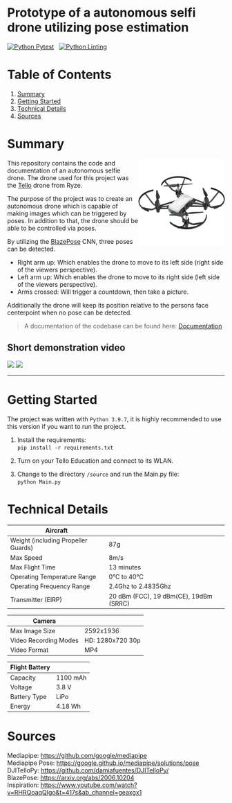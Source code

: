 # Prototype of a autonomous selfi drone utilizing pose estimation

[![Python Pytest](https://github.com/Baumwollboebele/autonnomous_selfie_drone/actions/workflows/python_pytest.yml/badge.svg)](https://github.com/Baumwollboebele/autonnomous_selfie_drone/actions/workflows/python_pytest.yml)&nbsp;&nbsp;&nbsp;[![Python Linting](https://github.com/Baumwollboebele/autonnomous_selfie_drone/actions/workflows/python_linting.yml/badge.svg)](https://github.com/Baumwollboebele/autonnomous_selfie_drone/actions/workflows/python_linting.yml)

# Table of Contents

1. [Summary](#summary)
2. [Getting Started](#getting-started)
3. [Technical Details](#tello-drone)
4. [Sources](#sources)

# Summary

<img style="float: right;" src="/images/tello_drone.jpg" height="200"/>


This repository contains the code and documentation of an autonomous selfie drone.
The drone used for this project was the [Tello](https://www.ryzerobotics.com/de/tello) drone from Ryze.

The purpose of the project was to create an autonomous drone which is capable of making images which can be triggered by poses.
In addition to that, the drone should be able to be controlled via poses.

By utilizing the [BlazePose](https://arxiv.org/abs/2006.10204) CNN, three poses can be detected.
- Right arm up: Which enables the drone to move to its left side (right side of the viewers perspective).
- Left arm up: Which enables the drone to move to its right side (left side of the viewers perspective).
- Arms crossed: Will trigger a countdown, then take a picture.

Additionally the drone will keep its position relative to the persons face centerpoint when no pose can be detected.

> A documentation of the codebase can be found here: [Documentation](https://baumwollboebele.github.io/autonnomous_selfie_drone/)

## Short demonstration video
<img src="/images/video_1.gif" height="300"/>
<img src="/images/video_2.gif" height="300"/>


<hr/>

# Getting Started

The project was written with `Python 3.9.7`, it is highly recommended to use this version 
if you want to run the project.

1. Install the requirements:</br>
```pip install -r requirements.txt```

2. Turn on your Tello Education and connect to its WLAN.

3. Change to the directory `/source` and run the Main.py file:</br>
```python Main.py```


# Technical Details

| **Aircraft** ||
|-------|--------|
|Weight (including Propeller Guards)| 87g |
|Max Speed| 8m/s |
|Max Flight Time| 13 minutes|
|Operating Temperature Range| 0°C to 40°C|
|Operating Frequency Range| 2.4Ghz to 2.4835Ghz|
|Transmitter (EIRP)| 20 dBm (FCC), 19 dBm(CE), 19dBm (SRRC)

| **Camera** ||
|-------|--------|
|Max Image Size| 2592x1936|
|Video Recording Modes| HD: 1280x720 30p |
|Video Format| MP4|

| **Flight Battery** ||
|-------|--------|
|Capacity| 1100 mAh|
|Voltage|3.8 V|
|Battery Type| LiPo|
|Energy| 4.18 Wh|


# Sources

Mediapipe:
https://github.com/google/mediapipe<br>
Mediapipe Pose:
https://google.github.io/mediapipe/solutions/pose</br>
DJITelloPy:
https://github.com/damiafuentes/DJITelloPy/<br>
BlazePose:
https://arxiv.org/abs/2006.10204<br>
Inspiration:
https://www.youtube.com/watch?v=RHRQoaqQIgo&t=417s&ab_channel=geaxgx1

